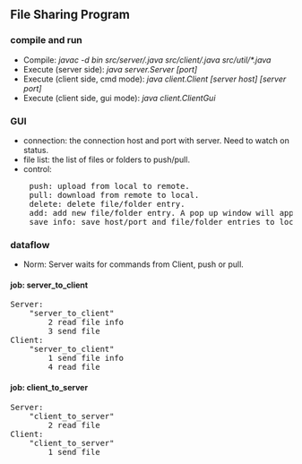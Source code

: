 ## File Sharing Program

### compile and run
 - Compile: _javac -d bin src/server/*.java src/client/*.java src/util/*.java_
 - Execute (server side): _java server.Server [port]_
 - Execute (client side, cmd mode): _java client.Client [server host] [server port]_
 - Execute (client side, gui mode): _java client.ClientGui_

### GUI
 - connection: the connection host and port with server. Need to watch on status.
 - file list: the list of files or folders to push/pull.
 - control:
<pre>
	push: upload from local to remote.
	pull: download from remote to local.
	delete: delete file/folder entry.
	add: add new file/folder entry. A pop up window will appear for inputs.
	save info: save host/port and file/folder entries to local csv files, so that it will be loaded next time at GUI startup.
</pre>

### dataflow
 - Norm: Server waits for commands from Client, push or pull.
 
#### job: server_to_client
<pre>
Server:
	"server_to_client"
		2 read file info
		3 send file
Client:
	"server_to_client"
		1 send file info
		4 read file
</pre>

#### job: client_to_server
<pre>
Server:
	"client_to_server"
		2 read file
Client:
	"client_to_server"
		1 send file
</pre>